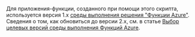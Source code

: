 Для приложения-функции, созданного при помощи этого скрипта, используется версия 1.x [среды выполнения решения "Функции Azure"](..\articles\azure-functions\functions-versions.md). Сведения о том, как обновиться до версии 2.x, см. в статье [Выбор целевых версий среды выполнения Функций Azure](../articles/azure-functions/set-runtime-version.md#view-and-update-the-runtime-version-using-azure-cli). 